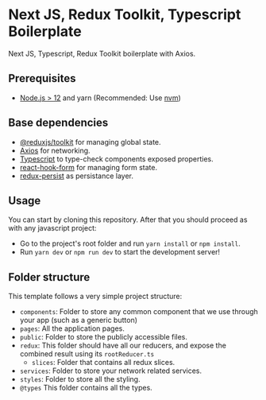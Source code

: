 # Next JS, Redux Toolkit, Typescript Boilerplate

Next JS, Typescript, Redux Toolkit boilerplate with Axios.

## Prerequisites

- [Node.js > 12](https://nodejs.org) and yarn (Recommended: Use [nvm](https://github.com/nvm-sh/nvm))

## Base dependencies

- [@reduxjs/toolkit](https://redux-toolkit.js.org/) for managing global state.
- [Axios](https://github.com/axios/axios) for networking.
- [Typescript](https://www.typescriptlang.org/) to type-check components exposed properties.
- [react-hook-form](https://react-hook-form.com/) for managing form state.
- [redux-persist](https://github.com/rt2zz/redux-persist) as persistance layer.

## Usage

You can start by cloning this repository. After that you should proceed as with any javascript project:

- Go to the project's root folder and run `yarn install` or `npm install`.
- Run `yarn dev` or `npm run dev` to start the development server!

## Folder structure

This template follows a very simple project structure:

- `components`: Folder to store any common component that we use through your app (such as a generic button)
- `pages`: All the application pages.
- `public`: Folder to store the publicly accessible files.
- `redux`: This folder should have all our reducers, and expose the combined result using its `rootReducer.ts`
  - `slices`: Folder that contains all redux slices.
- `services`: Folder to store your network related services.
- `styles`: Folder to store all the styling.
- `@types` This folder contains all the types.
